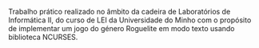 Trabalho prático realizado no âmbito da cadeira de Laboratórios de Informática II, do curso de LEI da Universidade do Minho 
com o propósito de implementar um jogo do género Roguelite em modo texto usando biblioteca NCURSES.
